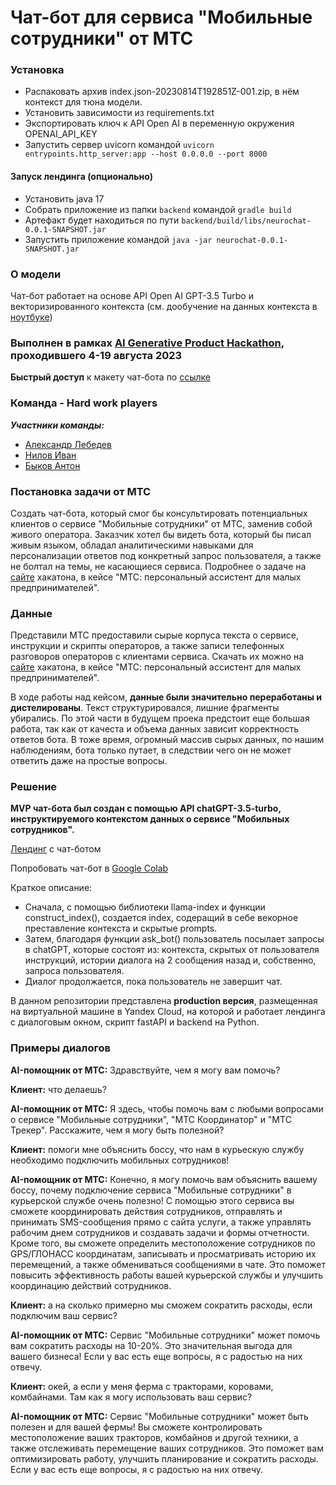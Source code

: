 # Чат-бот для сервиса "Мобильные сотрудники" от МТС
### Установка
- Распаковать архив index.json-20230814T192851Z-001.zip, в нём контекст для тюна модели. 
- Установить зависимости из requirements.txt
- Экспортировать ключ к API Open AI в переменную окружения OPENAI_API_KEY
- Запустить сервер uvicorn командой `uvicorn entrypoints.http_server:app --host 0.0.0.0 --port 8000`

#### Запуск лендинга (опционально)

- Установить java 17
- Собрать приложение из папки `backend` командой `gradle build`
- Артефакт будет находиться по пути `backend/build/libs/neurochat-0.0.1-SNAPSHOT.jar`
- Запустить приложение командой `java -jar neurochat-0.0.1-SNAPSHOT.jar`

### О модели
Чат-бот работает на основе API Open AI GPT-3.5 Turbo и векторизированного контекста (см. дообучение на данных контекста в [ноутбуке](https://github.com/Psyhoved/MTS_chatbot/blob/main/AI_chat_bot_for_MTS.ipynb)) 
### Выполнен в рамках [AI Generative Product Hackathon](https://ai-hackathon.gigaschool.ru/), проходившего 4-19 августа 2023

**Быстрый доступ** к макету чат-бота по [ссылке](http://158.160.4.169:8080/)

### Команда - Hard work players
***Участники команды:***
- [Александр Лебедев](https://t.me/HardWorkPlayer_2_0)
- [Нилов Иван](https://t.me/vane_n)
- [Быков Антон](https://t.me/totodeep)

### Постановка задачи от МТС
Создать чат-бота, который смог бы консультировать потенциальных клиентов о сервисе "Мобильные сотрудники" от МТС, заменив собой живого оператора. Заказчик хотел бы видеть бота, который бы писал живым языком, обладал аналитическими навыками для персонализации ответов под конкретный запрос пользователя, а также не болтал на темы, не касающиеся сервиса. Подробнее о задаче на [сайте](https://ai-hackathon.gigaschool.ru/cases) хакатона, в кейсе "МТС: персональный ассистент для малых предпринимателей".

### Данные 
Представили МТС предоставили сырые корпуса текста о сервисе, инструкции и скрипты операторов, а также записи телефонных разговоров операторов с клиентами сервиса. Скачать их можно на [сайте](https://ai-hackathon.gigaschool.ru/cases) хакатона, в кейсе "МТС: персональный ассистент для малых предпринимателей".

В ходе работы над кейсом, **данные были значительно переработаны и дистелированы**. Текст структурировался, лишние фрагменты убирались. По этой части в будущем проека предстоит еще большая работа, так как от качеста и объема данных зависит корректность ответов бота. В тоже время, огромный массив сырых данных, по нашим наблюдениям, бота только путает, в следствии чего он не может ответить даже на простые вопросы. 

### Решение 
**MVP чат-бота был создан с помощью API chatGPT-3.5-turbo, инструктируемого контекстом данных о сервисе "Мобильных сотрудников".**

[Лендинг](http://158.160.4.169:8080/) с чат-ботом

Попробовать чат-бот в [Google Colab](https://github.com/Psyhoved/MTS_chatbot/blob/main/AI_chat_bot_for_MTS.ipynb)

Краткое описание:
- Сначала, с помощью библиотеки llama-index и функции construct_index(), создается index, содеращий в себе векорное преставление контекста и скрытые prompts. 
- Затем, благодаря функции ask_bot() пользователь посылает запросы в chatGPT, которые состоят из: контекста, скрытых от пользователя инструкций, истории диалога на 2 сообщения назад и, собственно, запроса пользователя. 
- Диалог продолжается, пока пользователь не завершит чат.


В данном репозитории представлена **production версия**, размещенная на виртуальной машине в Yandex Cloud, на которой и работает лендинга с диалоговым окном, скрипт fastAPI и backend на Python. 

### Примеры диалогов



**AI-помощник от МТС:** Здравствуйте, чем я могу вам помочь?

**Клиент:** что делаешь?

**AI-помощник от МТС:** Я здесь, чтобы помочь вам с любыми вопросами о сервисе "Мобильные сотрудники", "МТС Координатор" и "МТС Трекер". Расскажите, чем я могу быть полезной?

**Клиент:** помоги мне объяснить боссу, что нам в курьескую службу необходимо подключить мобильных сотрудников!

**AI-помощник от МТС:** Конечно, я могу помочь вам объяснить вашему боссу, почему подключение сервиса "Мобильные сотрудники" в курьерской службе очень полезно! С помощью этого сервиса вы сможете координировать действия сотрудников, отправлять и принимать SMS-сообщения прямо с сайта услуги, а также управлять рабочим днем сотрудников и создавать задачи и формы отчетности. Кроме того, вы сможете определить местоположение сотрудников по GPS/ГЛОНАСС координатам, записывать и просматривать историю их перемещений, а также обмениваться сообщениями в чате. Это поможет повысить эффективность работы вашей курьерской службы и улучшить координацию действий сотрудников.

**Клиент:** а на сколько примерно мы сможем сократить расходы, если подключим ваш сервис? 

**AI-помощник от МТС:** Сервис "Мобильные сотрудники" может помочь вам сократить расходы на 10-20%. Это значительная выгода для вашего бизнеса! Если у вас есть еще вопросы, я с радостью на них отвечу.

**Клиент:** окей, а если у меня ферма с тракторами, коровами, комбайнами. Там как я могу использовать ваш сервис?

**AI-помощник от МТС:** Сервис "Мобильные сотрудники" может быть полезен и для вашей фермы! Вы сможете контролировать местоположение ваших тракторов, комбайнов и другой техники, а также отслеживать перемещение ваших сотрудников. Это поможет вам оптимизировать работу, улучшить планирование и сократить расходы. Если у вас есть еще вопросы, я с радостью на них отвечу.

